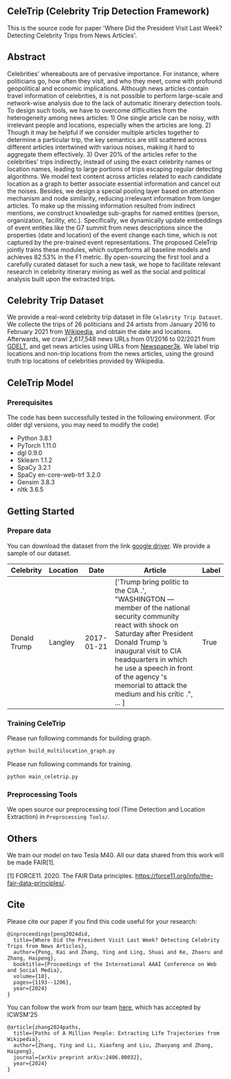 ## CeleTrip (Celebrity Trip Detection Framework)
This is the source code for paper 'Where Did the President Visit Last Week? Detecting Celebrity Trips from News Articles'.

## Abstract
Celebrities’ whereabouts are of pervasive importance. For instance, where politicians go, how often they visit, and who they meet, come with profound geopolitical and economic implications. Although news articles contain travel information of celebrities, it is not possible to perform large-scale and network-wise analysis due to the lack of automatic itinerary detection tools. To design such tools, we have to overcome difficulties from the heterogeneity among news articles: 1) One single article can be noisy, with irrelevant people and locations, especially when the articles are long. 2) Though it may be helpful if we consider multiple articles together to determine a particular trip, the key semantics are still scattered across different articles intertwined with various noises, making it hard to aggregate them effectively. 3) Over 20\% of the articles refer to the celebrities' trips indirectly, instead of using the exact celebrity names or location names, leading to large portions of trips escaping regular detecting algorithms.
We model text content across articles related to each candidate location as a graph to better associate essential information and cancel out the noises. Besides, we design a special pooling layer based on attention mechanism and node similarity, reducing irrelevant information from longer articles. To make up the missing information resulted from indirect mentions, we construct knowledge sub-graphs for named entities (person, organization, facility, etc.). Specifically, we dynamically update embeddings of event entities like the G7 summit from news descriptions since the properties (date and location) of the event change each time, which is not captured by the pre-trained event representations. The proposed CeleTrip jointly trains these modules, which outperforms all baseline models and achieves 82.53\% in the F1 metric.
By open-sourcing the first tool and a carefully curated dataset for such a new task, we hope to facilitate relevant research in celebrity itinerary mining as well as the social and political analysis built upon the extracted trips.

## Celebrity Trip Dataset
We provide a real-word celebrity trip dataset in file `Celebrity Trip Dataset`. We collecte the trips of 26 politicians and 24 artists from January 2016 to February 2021 from [Wikipedia](https://www.wikipedia.org/), and obtain the date and locations. Afterwards, we crawl 2,617,548 news URLs from 01/2016 to 02/2021 from [GDELT](https://www.gdeltproject.org/), and get news articles using URLs from [Newspaper3k](https://github.com/codelucas/newspaper). We label trip locations and non-trip locations from the news articles, using the ground truth trip locations of celebrities provided by Wikipedia.


## CeleTrip Model

### Prerequisites

The code has been successfully tested in the following environment. (For older dgl versions, you may need to modify the code)

 - Python 3.8.1
 - PyTorch 1.11.0
 - dgl 0.9.0
 - Sklearn 1.1.2
 - SpaCy 3.2.1
 - SpaCy en-core-web-trf 3.2.0
 - Gensim 3.8.3
 - nltk 3.6.5

## Getting Started

### Prepare data

You can download the dataset from the link [google driver](https://drive.google.com/drive/folders/1bdD3hkuTm2Z92pNX5_ryX2IZsiLPuV-5?usp=sharing). We provide a sample of our dataset.

| Celebrity | Location | Date | Article | Label |
| --- | --- | --- | --- | --- |
| Donald Trump | Langley | 2017-01-21 | ['Trump bring politic to the CIA .', "WASHINGTON — member of the national security community react with shock on Saturday after President Donald Trump ’s inaugural visit to CIA headquarters in which he use a speech in front of the agency 's memorial to attack the medium and his critic .", ... ] | True |

<!-- | label	| name |	date |	location |	clean_sen_list |	ent_list |	url_list	| article |
| --- | --- | --- | --- | --- | --- | --- | --- |
| True | Donald Trump | 2017-01-21 | Langley | Trump also speak of the crowd size on Saturday while speak at CIA headquarters in Langley , Va. Todd on Sunday say tell falsehood " undermine the credibility " of the White House press shop . | [['Trump', 'PERSON'], ['Saturday', 'DATE'], ['CIA', 'ORG'], ['Langley', 'GPE'], ['Va.', 'GPE'], ['Todd', 'PERSON'], ['Sunday', 'DATE'], ['White House', 'ORG']] | ['https://www.buzzfeednews.com/article/nancyyoussef/trump-brings-politics-to-the-cia',...] | ['Trump bring politic to the CIA .', "WASHINGTON — member of the national security community react with shock on Saturday after President Donald Trump ’s inaugural visit to CIA headquarters in which he use a speech in front of the agency 's memorial to attack the medium and his critic .", ... ]|  -->

### Training CeleTrip

Please run following commands for building graph.
```python
python build_multilocation_graph.py
```

Please run following commands for training.
```python
python main_celetrip.py
```

### Preprocessing Tools

We open source our preprocessing tool (Time Detection and Location Extraction) in ```Preprocessing Tools/```.

## Others

We train our model on two Tesla M40. All our data shared from this work will be made FAIR[1].

[1] FORCE11. 2020. The FAIR Data principles. https://force11.org/info/the-fair-data-principles/.

## Cite
Please cite our paper if you find this code useful for your research:
```
@inproceedings{peng2024did,
  title={Where Did the President Visit Last Week? Detecting Celebrity Trips from News Articles},
  author={Peng, Kai and Zhang, Ying and Ling, Shuai and Ke, Zhaoru and Zhang, Haipeng},
  booktitle={Proceedings of the International AAAI Conference on Web and Social Media},
  volume={18},
  pages={1193--1206},
  year={2024}
}
```

You can follow the work from our team [here](https://github.com/ZhangDataLab/COSMOS), which has accepted by ICWSM'25
```
@article{zhang2024paths,
  title={Paths of A Million People: Extracting Life Trajectories from Wikipedia},
  author={Zhang, Ying and Li, Xiaofeng and Liu, Zhaoyang and Zhang, Haipeng},
  journal={arXiv preprint arXiv:2406.00032},
  year={2024}
}
```